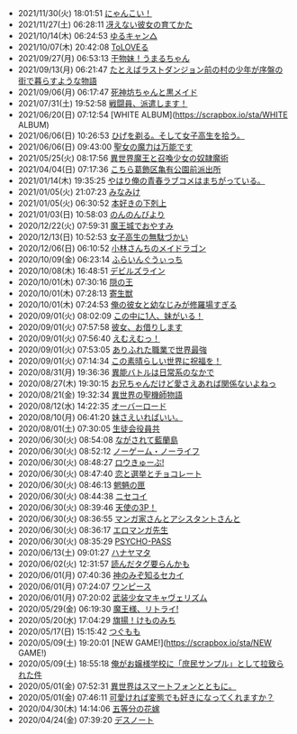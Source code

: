 - 2021/11/30(火) 18:01:51 [にゃんこい！](https://scrapbox.io/sta/にゃんこい！)
- 2021/11/27(土) 06:28:11 [冴えない彼女の育てかた](https://scrapbox.io/sta/冴えない彼女の育てかた)
- 2021/10/14(木) 06:24:53 [ゆるキャン△](https://scrapbox.io/sta/ゆるキャン△)
- 2021/10/07(木) 20:42:08 [ToLOVEる](https://scrapbox.io/sta/ToLOVEる)
- 2021/09/27(月) 06:53:13 [干物妹！うまるちゃん](https://scrapbox.io/sta/干物妹！うまるちゃん)
- 2021/09/13(月) 06:21:47 [たとえばラストダンジョン前の村の少年が序盤の街で暮らすような物語](https://scrapbox.io/sta/たとえばラストダンジョン前の村の少年が序盤の街で暮らすような物語)
- 2021/09/06(月) 06:17:47 [死神坊ちゃんと黒メイド](https://scrapbox.io/sta/死神坊ちゃんと黒メイド)
- 2021/07/31(土) 19:52:58 [戦闘員、派遣します！](https://scrapbox.io/sta/戦闘員、派遣します！)
- 2021/06/20(日) 07:12:54 [WHITE ALBUM](https://scrapbox.io/sta/WHITE ALBUM)
- 2021/06/06(日) 10:26:53 [ひげを剃る。そして女子高生を拾う。](https://scrapbox.io/sta/ひげを剃る。そして女子高生を拾う。)
- 2021/06/06(日) 09:43:00 [聖女の魔力は万能です](https://scrapbox.io/sta/聖女の魔力は万能です)
- 2021/05/25(火) 08:17:56 [異世界魔王と召喚少女の奴隷魔術](https://scrapbox.io/sta/異世界魔王と召喚少女の奴隷魔術)
- 2021/04/04(日) 07:17:36 [こちら葛飾区亀有公園前派出所](https://scrapbox.io/sta/こちら葛飾区亀有公園前派出所)
- 2021/01/14(木) 19:35:25 [やはり俺の青春ラブコメはまちがっている。](https://scrapbox.io/sta/やはり俺の青春ラブコメはまちがっている。)
- 2021/01/05(火) 21:07:23 [みなみけ](https://scrapbox.io/sta/みなみけ)
- 2021/01/05(火) 06:30:52 [本好きの下剋上](https://scrapbox.io/sta/本好きの下剋上)
- 2021/01/03(日) 10:58:03 [のんのんびより](https://scrapbox.io/sta/のんのんびより)
- 2020/12/22(火) 07:59:31 [魔王城でおやすみ](https://scrapbox.io/sta/魔王城でおやすみ)
- 2020/12/13(日) 10:52:53 [女子高生の無駄づかい](https://scrapbox.io/sta/女子高生の無駄づかい)
- 2020/12/06(日) 06:10:52 [小林さんちのメイドラゴン](https://scrapbox.io/sta/小林さんちのメイドラゴン)
- 2020/10/09(金) 06:23:14 [ふらいんぐうぃっち](https://scrapbox.io/sta/ふらいんぐうぃっち)
- 2020/10/08(木) 16:48:51 [デビルズライン](https://scrapbox.io/sta/デビルズライン)
- 2020/10/01(木) 07:30:16 [隠の王](https://scrapbox.io/sta/隠の王)
- 2020/10/01(木) 07:28:13 [寄生獣](https://scrapbox.io/sta/寄生獣)
- 2020/10/01(木) 07:24:53 [俺の彼女と幼なじみが修羅場すぎる](https://scrapbox.io/sta/俺の彼女と幼なじみが修羅場すぎる)
- 2020/09/01(火) 08:02:09 [この中に1人、妹がいる！](https://scrapbox.io/sta/この中に1人、妹がいる！)
- 2020/09/01(火) 07:57:58 [彼女、お借りします](https://scrapbox.io/sta/彼女、お借りします)
- 2020/09/01(火) 07:56:40 [えむえむっ！](https://scrapbox.io/sta/えむえむっ！)
- 2020/09/01(火) 07:53:05 [ありふれた職業で世界最強](https://scrapbox.io/sta/ありふれた職業で世界最強)
- 2020/09/01(火) 07:14:34 [この素晴らしい世界に祝福を！](https://scrapbox.io/sta/この素晴らしい世界に祝福を！)
- 2020/08/31(月) 19:36:36 [異能バトルは日常系のなかで](https://scrapbox.io/sta/異能バトルは日常系のなかで)
- 2020/08/27(木) 19:30:15 [お兄ちゃんだけど愛さえあれば関係ないよねっ](https://scrapbox.io/sta/お兄ちゃんだけど愛さえあれば関係ないよねっ)
- 2020/08/21(金) 19:32:34 [異世界の聖機師物語](https://scrapbox.io/sta/異世界の聖機師物語)
- 2020/08/12(水) 14:22:35 [オーバーロード](https://scrapbox.io/sta/オーバーロード)
- 2020/08/10(月) 06:41:20 [妹さえいればいい。](https://scrapbox.io/sta/妹さえいればいい。)
- 2020/08/01(土) 07:30:05 [生徒会役員共](https://scrapbox.io/sta/生徒会役員共)
- 2020/06/30(火) 08:54:08 [ながされて藍蘭島](https://scrapbox.io/sta/ながされて藍蘭島)
- 2020/06/30(火) 08:52:12 [ノーゲーム・ノーライフ](https://scrapbox.io/sta/ノーゲーム・ノーライフ)
- 2020/06/30(火) 08:48:27 [ロウきゅーぶ!](https://scrapbox.io/sta/ロウきゅーぶ!)
- 2020/06/30(火) 08:47:40 [恋と選挙とチョコレート](https://scrapbox.io/sta/恋と選挙とチョコレート)
- 2020/06/30(火) 08:46:13 [魍魎の匣](https://scrapbox.io/sta/魍魎の匣)
- 2020/06/30(火) 08:44:38 [ニセコイ](https://scrapbox.io/sta/ニセコイ)
- 2020/06/30(火) 08:39:46 [天使の3P！](https://scrapbox.io/sta/天使の3P！)
- 2020/06/30(火) 08:36:55 [マンガ家さんとアシスタントさんと](https://scrapbox.io/sta/マンガ家さんとアシスタントさんと)
- 2020/06/30(火) 08:36:17 [エロマンガ先生](https://scrapbox.io/sta/エロマンガ先生)
- 2020/06/30(火) 08:35:29 [PSYCHO-PASS](https://scrapbox.io/sta/PSYCHO-PASS)
- 2020/06/13(土) 09:01:27 [ハナヤマタ](https://scrapbox.io/sta/ハナヤマタ)
- 2020/06/02(火) 12:31:57 [読んだタグ要らんかも](https://scrapbox.io/sta/読んだタグ要らんかも)
- 2020/06/01(月) 07:40:36 [神のみぞ知るセカイ](https://scrapbox.io/sta/神のみぞ知るセカイ)
- 2020/06/01(月) 07:24:07 [ワンピース](https://scrapbox.io/sta/ワンピース)
- 2020/06/01(月) 07:20:02 [武装少女マキャヴェリズム](https://scrapbox.io/sta/武装少女マキャヴェリズム)
- 2020/05/29(金) 06:19:30 [魔王様、リトライ!](https://scrapbox.io/sta/魔王様、リトライ!)
- 2020/05/20(水) 17:04:29 [旗揚！けものみち](https://scrapbox.io/sta/旗揚！けものみち)
- 2020/05/17(日) 15:15:42 [つぐもも](https://scrapbox.io/sta/つぐもも)
- 2020/05/09(土) 19:20:01 [NEW GAME!](https://scrapbox.io/sta/NEW GAME!)
- 2020/05/09(土) 18:55:18 [俺がお嬢様学校に「庶民サンプル」として拉致られた件](https://scrapbox.io/sta/俺がお嬢様学校に「庶民サンプル」として拉致られた件)
- 2020/05/01(金) 07:52:31 [異世界はスマートフォンとともに。](https://scrapbox.io/sta/異世界はスマートフォンとともに。)
- 2020/05/01(金) 07:46:11 [可愛ければ変態でも好きになってくれますか？](https://scrapbox.io/sta/可愛ければ変態でも好きになってくれますか？)
- 2020/04/30(木) 14:14:06 [五等分の花嫁](https://scrapbox.io/sta/五等分の花嫁)
- 2020/04/24(金) 07:39:20 [デスノート](https://scrapbox.io/sta/デスノート)
